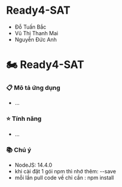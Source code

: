 # Ready4-SAT
- Đỗ Tuấn Bắc
- Vũ Thị Thanh Mai
- Nguyễn Đức Anh

# :motorcycle: Ready4-SAT<br>

### :clipboard: Mô tả ứng dụng
- ...

### :star: Tính năng 
- ...


### :books: Chú ý
- NodeJS: 14.4.0
- khi cài đặt 1 gói npm thì nhớ thêm: --save 
- mỗi lần pull code về chỉ cần : npm install
